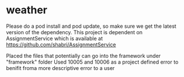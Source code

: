 # weather

Please do a pod install and pod update, so make sure we get the latest version of the dependency. This project is dependent on AssignmentService which is available at https://github.com/shabri/AssignmentService

Placed the files that potentially can go into the framework under "framework" folder
Used 10005 and 10006 as a project defined error to benifit froma  more descriptive error to a user
